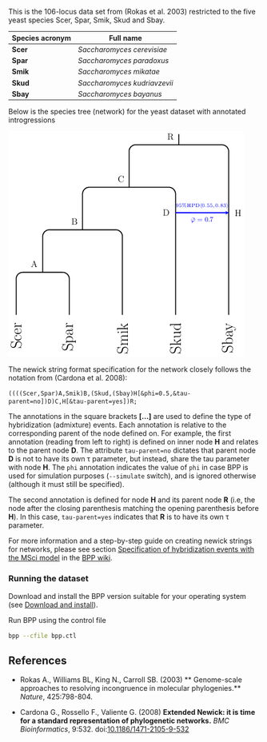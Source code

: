 This is the 106-locus data set from (Rokas et al. 2003) restricted to the five yeast species Scer, Spar, Smik, Skud and Sbay. 

| Species acronym | Full name                     |
| --------------- | ----------------------------- |
| **Scer**        | *Saccharomyces cerevisiae*    |
| **Spar**        | *Saccharomyces paradoxus*     |
| **Smik**        | *Saccharomyces mikatae*       |
| **Skud**        | *Saccharomyces kudriavzevii*  |
| **Sbay**        | *Saccharomyces bayanus*       |

Below is the species tree (network) for the yeast dataset with annotated introgressions

![yeast species network](https://raw.githubusercontent.com/xflouris/assets/master/bpp/yeast/yeast-5.png)

The newick string format specification for the network closely follows the notation from (Cardona et al. 2008):

```
((((Scer,Spar)A,Smik)B,(Skud,(Sbay)H[&phi=0.5,&tau-parent=no])D)C,H[&tau-parent=yes])R;
```

The annotations in the square brackets **[...]** are used to define the type of
hybridization (admixture) events. Each annotation is relative to the
corresponding parent of the node defined on. For example, the first annotation
(reading from left to right) is defined on inner node **H** and relates to the
parent node **D**. The attribute `tau-parent=no` dictates that parent node
**D** is not to have its own &tau; parameter, but instead, share the tau
parameter with node **H**.  The `phi` annotation indicates the value of `phi` in
case BPP is used for simulation purposes (`--simulate` switch), and is ignored
otherwise (although it must still be specified).

The second annotation is defined for node **H** and its parent node **R** (i.e,
the node after the closing parenthesis matching the opening parenthesis before
**H**). In this case, `tau-parent=yes` indicates that **R** is to have its own
&tau; parameter. 

For more information and a step-by-step guide on creating newick strings for
networks, please see section
[Specification of hybridization events with the MSci model](https://github.com/bpp/bpp/wiki/Specification-of-hybridization-events-with-the-MSci-model)
in the [BPP wiki](https://github.com/bpp/bpp/wiki).

### Running the dataset

Download and install the BPP version suitable for your operating system (see [Download and install](https://github.com/bpp/bpp#download-and-install)).

Run BPP using the control file

```bash
bpp --cfile bpp.ctl
```

## References

* Rokas A., Williams BL, King N., Carroll SB. (2003)
** Genome-scale approaches to resolving incongruence in molecular phylogenies.**
*Nature*, 425:798-804.

* Cardona G., Rossello F., Valiente G. (2008)
**Extended Newick: it is time for a standard representation of phylogenetic networks.**
*BMC Bioinformatics*, 9:532.
doi:[10.1186/1471-2105-9-532](https://doi.org/10.1186/1471-2105-9-532)
